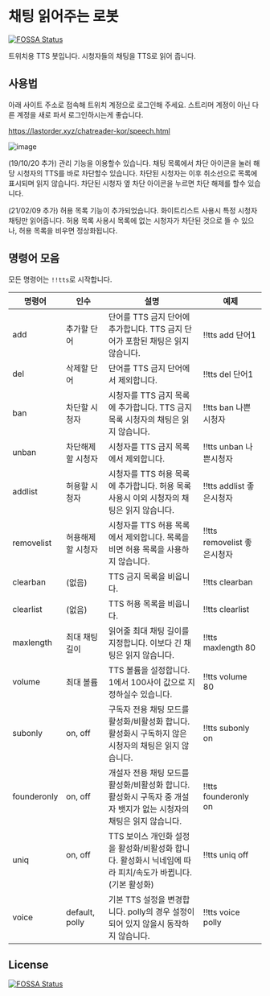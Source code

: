 # 채팅 읽어주는 로봇
[![FOSSA Status](https://app.fossa.io/api/projects/git%2Bgithub.com%2FLastorder-DC%2Fchatreader-kor.svg?type=shield)](https://app.fossa.io/projects/git%2Bgithub.com%2FLastorder-DC%2Fchatreader-kor?ref=badge_shield)

트위치용 TTS 봇입니다. 시청자들의 채팅을 TTS로 읽어 줍니다.

## 사용법
아래 사이트 주소로 접속해 트위치 계정으로 로그인해 주세요. 스트리머 계정이 아닌 다른 계정을 새로 파서 로그인하시는게 좋습니다.

https://lastorder.xyz/chatreader-kor/speech.html

![image](https://user-images.githubusercontent.com/18280396/67158564-79feac00-f374-11e9-8e5f-d645038f7d33.png)

(19/10/20 추가) 관리 기능을 이용할수 있습니다. 채팅 목록에서 차단 아이콘을 눌러 해당 시청자의 TTS를 바로 차단할수 있습니다. 차단된 시청자는 이후 취소선으로 목록에 표시되며 읽지 않습니다. 차단된 시청자 옆 차단 아이콘을 누르면 차단 해제를 할수 있습니다.

(21/02/09 추가) 허용 목록 기능이 추가되었습니다. 화이트리스트 사용시 특정 시청자 채팅만 읽어줍니다. 허용 목록 사용시 목록에 없는 시청자가 차단된 것으로 뜰 수 있으나, 허용 목록을 비우면 정상화됩니다.

## 명령어 모음
모든 명령어는 `!!tts`로 시작합니다.

| 명령어      | 인수              | 설명                                                                                                       | 예제                       |
|-------------|-------------------|-----------------------------------------------------------------------------------------------------------|---------------------------|
| add         | 추가할 단어       | 단어를 TTS 금지 단어에 추가합니다. TTS 금지 단어가 포함된 채팅은 읽지 않습니다.                                 | !!tts add 단어1            |
| del         | 삭제할 단어       | 단어를 TTS 금지 단어에서 제외합니다.                                                                         | !!tts del 단어1            |
| ban         | 차단할 시청자     | 시청자를 TTS 금지 목록에 추가합니다. TTS 금지 목록 시청자의 채팅은 읽지 않습니다.                               | !!tts ban 나쁜시청자        |
| unban       | 차단해제할 시청자 | 시청자를 TTS 금지 목록에서 제외합니다.                                                                        | !!tts unban 나쁜시청자     |
| addlist     | 허용할 시청자     | 시청자를 TTS 허용 목록에 추가합니다. 허용 목록 사용시 이외 시청자의 채팅은 읽지 않습니다.                        | !!tts addlist 좋은시청자    |
| removelist  | 허용해제할 시청자 | 시청자를 TTS 허용 목록에서 제외합니다. 목록을 비면 허용 목록을 사용하지 않습니다.                                | !!tts removelist 좋은시청자 |
| clearban    | (없음)           | TTS 금지 목록을 비웁니다.                                                                                    | !!tts clearban            |
| clearlist   | (없음)           | TTS 허용 목록을 비웁니다.                                                                                    | !!tts clearlist           |
| maxlength   | 최대 채팅 길이    | 읽어줄 최대 채팅 길이를 지정합니다. 이보다 긴 채팅은 읽지 않습니다.                                             | !!tts maxlength 80        |
| volume      | 최대 볼륨        | TTS 볼륨을 설정합니다. 1에서 100사이 값으로 지정하실수 있습니다.                                                | !!tts volume 80           |
| subonly     | on, off         | 구독자 전용 채팅 모드를 활성화/비활성화 합니다. 활성화시 구독하지 않은 시청자의 채팅은 읽지 않습니다.               | !!tts subonly on          |
| founderonly | on, off         | 개설자 전용 채팅 모드를 활성화/비활성화 합니다. 활성화시 구독자 중 개설자 뱃지가 없는 시청자의 채팅은 읽지 않습니다. | !!tts founderonly on      |
| uniq        | on, off         | TTS 보이스 개인화 설정을 활성화/비활성화 합니다. 활성화시 닉네임에 따라 피치/속도가 바뀝니다. (기본 활성화)         | !!tts uniq off            |
| voice       | default, polly  | 기본 TTS 설정을 변경합니다. polly의 경우 설정이 되어 있지 않을시 동작하지 않습니다.                               | !!tts voice polly         |


## License
[![FOSSA Status](https://app.fossa.io/api/projects/git%2Bgithub.com%2FLastorder-DC%2Fchatreader-kor.svg?type=large)](https://app.fossa.io/projects/git%2Bgithub.com%2FLastorder-DC%2Fchatreader-kor?ref=badge_large)
